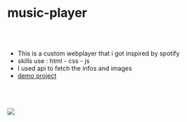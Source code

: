 # music-player
<br><br>
<ul>
    <li>This is a custom webplayer that i got inspired by spotify</li>
    <li>skills use : html - css - js</li>
    <li>I used api to fetch the infos and images</li>
    <li><a href="https://kia-torkashvand.github.io/music-player/">demo project</a></li>
</ul>
<br><br><br>
<img src="(https://github.com/user-attachments/assets/be4938a4-943f-42db-a978-ec608715e2a8)">

